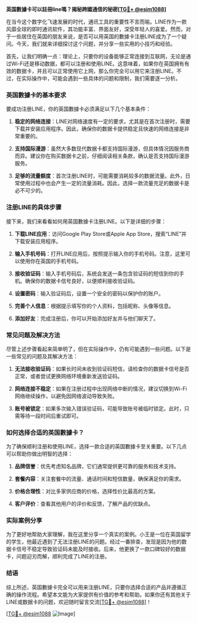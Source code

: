 **英国數據卡可以註冊line嗎？揭秘跨國通信的秘密[[TG💪+ @esim1088](https://t.me/s/esim1088)]**

在当今这个数字化飞速发展的时代，通讯工具的重要性不言而喻。LINE作为一款风靡全球的即时通讯软件，其功能丰富、界面友好，深受年轻人的喜爱。然而，对于一些居住在英国的朋友来说，是否可以用英国的數據卡注册LINE成为了一个疑问。今天，我们就来详细探讨这个问题，并分享一些实用的小技巧和经验。

首先，让我们明确一点：理论上，只要你的设备能够正常连接到互联网，无论是通过Wi-Fi还是移动数据，都可以注册和使用LINE。这意味着，如果你在英国拥有有效的数据卡，并且可以正常使用它上网，那么你完全可以用它来注册LINE。不过，在实际操作中，可能会遇到一些具体的问题和限制，我们需要逐一分析。

### 英国數據卡的基本要求

要成功注册LINE，你的英国數據卡必须满足以下几个基本条件：

1. **稳定的网络连接**：LINE对网络速度有一定的要求，尤其是在首次注册时，需要下载并安装应用程序。因此，确保你的数据卡提供稳定且快速的网络连接是非常重要的。
   
2. **支持国际漫游**：虽然大多数现代数据卡都支持国际漫游，但具体情况因服务商而异。建议你在购买数据卡之前，仔细阅读相关条款，确认是否支持国际漫游服务。

3. **足够的流量额度**：首次注册LINE时，可能需要消耗较多的数据流量。此外，日常使用过程中也会产生一定的流量消耗。因此，选择一款流量充足的数据卡是必不可少的。

### 注册LINE的具体步骤

接下来，我们来看看如何用英国數據卡注册LINE。以下是详细的步骤：

1. **下载LINE应用**：访问Google Play Store或Apple App Store，搜索“LINE”并下载安装应用程序。

2. **输入手机号码**：打开LINE应用后，按照提示输入你的手机号码。注意，这里可以使用你在英国的手机号码。

3. **接收验证码**：输入手机号码后，系统会发送一条包含验证码的短信到你的手机。确保你的数据卡信号良好，以便顺利接收验证码。

4. **设置密码**：输入验证码后，设置一个安全的密码以保护你的账户。

5. **完善个人信息**：根据提示填写你的个人资料，包括昵称、头像等信息。

6. **添加好友**：完成注册后，你可以开始添加好友并与他们聊天了。

### 常见问题及解决方法

尽管上述步骤看起来简单明了，但在实际操作中，仍有可能遇到一些问题。以下是一些常见的问题及其解决方法：

1. **无法接收验证码**：如果长时间未收到验证码短信，请检查你的数据卡信号是否正常，或者尝试更换网络环境重新发送验证码。

2. **网络连接不稳定**：如果在注册过程中出现网络中断的情况，建议切换到Wi-Fi网络继续操作，以避免因网络波动导致失败。

3. **账号被锁定**：如果多次输入错误验证码，可能导致账号被临时锁定。此时，只需等待一段时间后重试即可。

### 如何选择合适的英国數據卡？

为了确保顺利注册和使用LINE，选择一款合适的英国數據卡至关重要。以下几点可以帮助你做出明智的选择：

1. **品牌信誉**：优先考虑知名品牌，它们通常提供更可靠的服务和技术支持。

2. **套餐内容**：关注套餐中的流量、通话时间和短信数量，确保满足你的需求。

3. **价格合理性**：对比多家供应商的价格，选择性价比最高的方案。

4. **客户评价**：查看其他用户的评价和反馈，了解产品的优缺点。

### 实际案例分享

为了更好地帮助大家理解，我在这里分享一个真实的案例。小王是一位在英国留学的学生，他最近遇到了无法注册LINE的问题。经过一番排查，发现是因为他的数据卡信号不稳定导致验证码未能及时接收。后来，他更换了一款口碑较好的数据卡，问题迎刃而解，顺利完成了LINE的注册。

### 结语

综上所述，英国數據卡完全可以用来注册LINE，只要你选择合适的产品并遵循正确的操作流程。希望本文能为大家提供有价值的参考和帮助。如果你还有其他关于LINE或数据卡的问题，欢迎随时留言交流[[TG💪+ @esim1088](https://t.me/s/esim1088)]！

[[TG💪+ @esim1088](https://t.me/s/esim1088) ![Image](https://i.postimg.cc/4NQfJmqS/Snipaste-2025-05-13-00-14-12.png)]